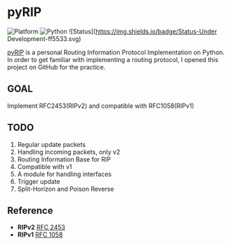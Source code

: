# pyRIP
![Platform](https://img.shields.io/badge/Platform-Windows-lightgrey.svg) ![Python](https://img.shields.io/badge/Python-3.5.1-blue.svg) ![Status](https://img.shields.io/badge/Status-Under Development-ff5533.svg)

[pyRIP](https://github.com/hankofficer/pyRIP) is a personal Routing Information Protocol Implementation on Python. In order to get familiar with implementing a routing protocol, I opened this project on GitHub for the practice.

## GOAL
Implement RFC2453(RIPv2) and compatible with RFC1058(RIPv1)

## TODO
1. Regular update packets
2. Handling incoming packets, only v2
3. Routing Information Base for RIP
4. Compatible with v1
5. A module for handling interfaces
6. Trigger update
7. Split-Horizon and Poison Reverse

## Reference
* **RIPv2** [RFC 2453](http://tools.ietf.org/html/rfc2453)
* **RIPv1** [RFC 1058](http://tools.ietf.org/html/rfc1058)